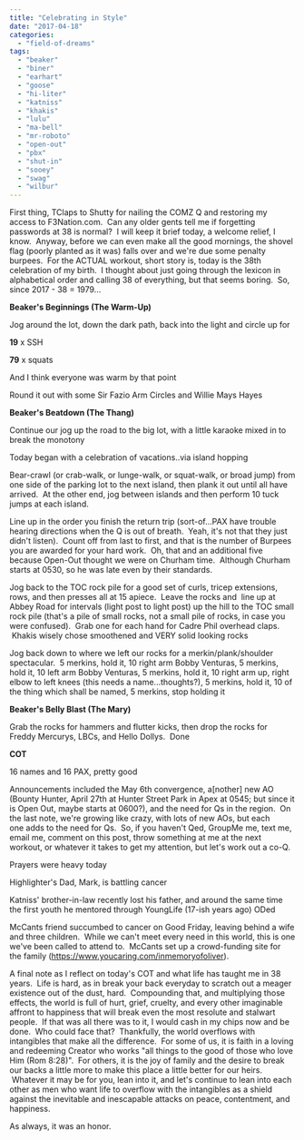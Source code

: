 ```yaml
---
title: "Celebrating in Style"
date: "2017-04-18"
categories: 
  - "field-of-dreams"
tags: 
  - "beaker"
  - "biner"
  - "earhart"
  - "goose"
  - "hi-liter"
  - "katniss"
  - "khakis"
  - "lulu"
  - "ma-bell"
  - "mr-roboto"
  - "open-out"
  - "pbx"
  - "shut-in"
  - "sooey"
  - "swag"
  - "wilbur"
---
```


First thing, TClaps to Shutty for nailing the COMZ Q and restoring my access to F3Nation.com.  Can any older gents tell me if forgetting passwords at 38 is normal?  I will keep it brief today, a welcome relief, I know.  Anyway, before we can even make all the good mornings, the shovel flag (poorly planted as it was) falls over and we're due some penalty burpees.  For the ACTUAL workout, short story is, today is the 38th celebration of my birth.  I thought about just going through the lexicon in alphabetical order and calling 38 of everything, but that seems boring.  So, since 2017 - 38 = 1979...

**Beaker's Beginnings (The Warm-Up)**

Jog around the lot, down the dark path, back into the light and circle up for

**19** x SSH

**79** x squats

And I think everyone was warm by that point

Round it out with some Sir Fazio Arm Circles and Willie Mays Hayes

**Beaker's Beatdown (The Thang)**

Continue our jog up the road to the big lot, with a little karaoke mixed in to break the monotony

Today began with a celebration of vacations..via island hopping

Bear-crawl (or crab-walk, or lunge-walk, or squat-walk, or broad jump) from one side of the parking lot to the next island, then plank it out until all have arrived.  At the other end, jog between islands and then perform 10 tuck jumps at each island.

Line up in the order you finish the return trip (sort-of...PAX have trouble hearing directions when the Q is out of breath.  Yeah, it's not that they just didn't listen).  Count off from last to first, and that is the number of Burpees you are awarded for your hard work.  Oh, that and an additional five because Open-Out thought we were on Churham time.  Although Churham starts at 0530, so he was late even by their standards.

Jog back to the TOC rock pile for a good set of curls, tricep extensions, rows, and then presses all at 15 apiece.  Leave the rocks and  line up at Abbey Road for intervals (light post to light post) up the hill to the TOC small rock pile (that's a pile of small rocks, not a small pile of rocks, in case you were confused).  Grab one for each hand for Cadre Phil overhead claps.  Khakis wisely chose smoothened and VERY solid looking rocks

Jog back down to where we left our rocks for a merkin/plank/shoulder spectacular.  5 merkins, hold it, 10 right arm Bobby Venturas, 5 merkins, hold it, 10 left arm Bobby Venturas, 5 merkins, hold it, 10 right arm up, right elbow to left knees (this needs a name...thoughts?), 5 merkins, hold it, 10 of the thing which shall be named, 5 merkins, stop holding it

**Beaker's Belly Blast (The Mary)**

Grab the rocks for hammers and flutter kicks, then drop the rocks for Freddy Mercurys, LBCs, and Hello Dollys.  Done

**COT**

16 names and 16 PAX, pretty good

Announcements included the May 6th convergence, a\[nother\] new AO (Bounty Hunter, April 27th at Hunter Street Park in Apex at 0545; but since it is Open Out, maybe starts at 0600?), and the need for Qs in the region.  On the last note, we're growing like crazy, with lots of new AOs, but each one adds to the need for Qs.  So, if you haven't Qed, GroupMe me, text me, email me, comment on this post, throw something at me at the next workout, or whatever it takes to get my attention, but let's work out a co-Q.

Prayers were heavy today

Highlighter's Dad, Mark, is battling cancer

Katniss' brother-in-law recently lost his father, and around the same time the first youth he mentored through YoungLife (17-ish years ago) ODed

McCants friend succumbed to cancer on Good Friday, leaving behind a wife and three children.  While we can't meet every need in this world, this is one we've been called to attend to.  McCants set up a crowd-funding site for the family (https://www.youcaring.com/inmemoryofoliver).

A final note as I reflect on today's COT and what life has taught me in 38 years.  Life is hard, as in break your back everyday to scratch out a meager existence out of the dust, hard.  Compounding that, and multiplying those effects, the world is full of hurt, grief, cruelty, and every other imaginable affront to happiness that will break even the most resolute and stalwart people.  If that was all there was to it, I would cash in my chips now and be done.  Who could face that?  Thankfully, the world overflows with intangibles that make all the difference.  For some of us, it is faith in a loving and redeeming Creator who works "all things to the good of those who love Him (Rom 8:28)".  For others, it is the joy of family and the desire to break our backs a little more to make this place a little better for our heirs.  Whatever it may be for you, lean into it, and let's continue to lean into each other as men who want life to overflow with the intangibles as a shield against the inevitable and inescapable attacks on peace, contentment, and happiness.

As always, it was an honor.
